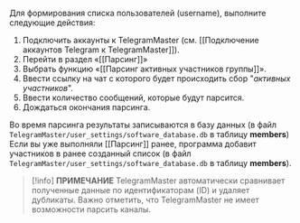 Для формирования списка пользователей (username), выполните следующие действия:

1. Подключить аккаунты к TelegramMaster (см. [[Подключение аккаунтов Telegram к TelegramMaster]]).
2. Перейти в раздел «[[Парсинг]]»
3. Выбрать функцию «[[Парсинг активных участников группы]]».
4. Ввести ссылку на чат с которого будет происходить сбор "*активных участников*".
5. Ввести количество сообщений, которые будут парсится. 
6. Дождаться окончания парсинга.

Во время парсинга результаты записываются в базу данных (в файл <code>TelegramMaster/user_settings/software_database.db</code> в таблицу **members**)
Если вы уже выполняли [[Парсинг]] ранее, программа добавит участников в ранее созданный список (в файл <code>TelegramMaster/user_settings/software_database.db</code> в таблицу **members**).

> [!info] **ПРИМЕЧАНИЕ**
> TelegramMaster автоматически сравнивает полученные данные по идентификаторам (ID) и удаляет дубликаты. 
> Важно отметить, что TelegramMaster не имеет возможности парсить каналы. 
